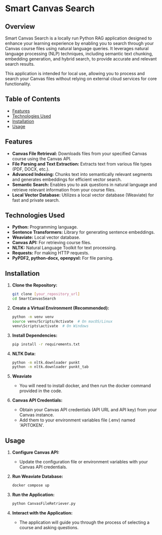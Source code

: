 # Smart Canvas Search

## Overview

Smart Canvas Search is a locally run Python RAG application designed to enhance your learning experience by enabling you to search through your Canvas course files using natural language queries. It leverages natural language processing (NLP) techniques, including semantic text chunking, embedding generation, and hybrid search, to provide accurate and relevant search results.

This application is intended for local use, allowing you to process and search your Canvas files without relying on external cloud services for core functionality.


## Table of Contents
* [Features](#features)
* [Technologies Used](#technologies-used)
* [Installation](#installation)
* [Usage](#usage)


## Features

* **Canvas File Retrieval:** Downloads files from your specified Canvas course using the Canvas API.
* **File Parsing and Text Extraction:** Extracts text from various file types (PDF, DOCX, etc.).
* **Advanced Indexing:** Chunks text into semantically relevant segments and generates embeddings for efficient vector search.
* **Semantic Search:** Enables you to ask questions in natural language and retrieve relevant information from your course files.
* **Local Vector Database:** Utilizes a local vector database (Weaviate) for fast and private search.


## Technologies Used

* **Python:** Programming language.
* **Sentence Transformers:** Library for generating sentence embeddings.
* **Weaviate:** Local vector database.
* **Canvas API:** For retrieving course files.
* **NLTK:** Natural Language Toolkit for text processing.
* **Requests:** For making HTTP requests.
* **PyPDF2, python-docx, openpyxl:** For file parsing.


## Installation

1.  **Clone the Repository:**

    ```bash
    git clone [your_repository_url]
    cd SmartCanvasSearch
    ```

2.  **Create a Virtual Environment (Recommended):**

    ```bash
    python -m venv venv
    source venv/Scripts/Activate  # On macOS/Linux
    venv\Scripts\activate  # On Windows
    ```

3.  **Install Dependencies:**

    ```bash
    pip install -r requirements.txt
    ```

4.  **NLTK Data:**
    ```bash
    python -m nltk.downloader punkt
    python -m nltk.downloader punkt_tab
    ```

5.  **Weaviate**
    * You will need to install docker, and then run the docker command provided in the code.
    
6.  **Canvas API Credentials:**
    * Obtain your Canvas API credentials (API URL and API key) from your Canvas instance.
    * Add them to your environment variables file (.env) named 'APITOKEN'.


## Usage

1.  **Configure Canvas API:**
    * Update the configuration file or environment variables with your Canvas API credentials.

2.  **Run Weaviate Database:**

    ```bash
    docker compose up
    ```

3.  **Run the Application:**

    ```bash
    python CanvasFileRetriever.py
    ```

4.  **Interact with the Application:**
    * The application will guide you through the process of selecting a course and asking questions.
